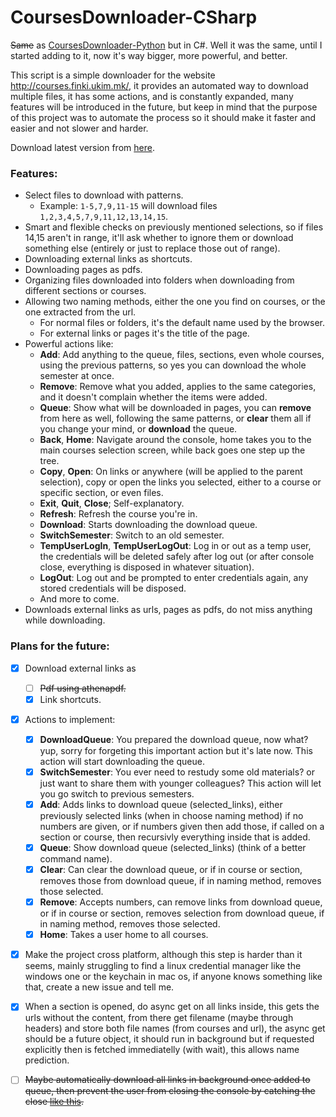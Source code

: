 # CoursesDownloader-CSharp

~~Same~~ as [CoursesDownloader-Python](https://github.com/anton31kah/CoursesDownloader-Python) but in C#. Well it was the same, until I started adding to it, now it's way bigger, more powerful, and better.

This script is a simple downloader for the website http://courses.finki.ukim.mk/, it provides an automated way to download multiple files, it has some actions, and is constantly expanded, many features will be introduced in the future, but keep in mind that the purpose of this project was to automate the process so it should make it faster and easier and not slower and harder.

Download latest version from [here](https://github.com/anton31kah/CoursesDownloader-CSharp/releases/latest).

### Features:
- Select files to download with patterns.
    - Example: `1-5,7,9,11-15` will download files `1,2,3,4,5,7,9,11,12,13,14,15`.
- Smart and flexible checks on previously mentioned selections, so if files 14,15 aren't in range, it'll ask whether to ignore them or download something else (entirely or just to replace those out of range).
- Downloading external links as shortcuts.
- Downloading pages as pdfs.
- Organizing files downloaded into folders when downloading from different sections or courses.
- Allowing two naming methods, either the one you find on courses, or the one extracted from the url.
  - For normal files or folders, it's the default name used by the browser.
  - For external links or pages it's the title of the page.
- Powerful actions like:
  - **Add**: Add anything to the queue, files, sections, even whole courses, using the previous patterns, so yes you can download the whole semester at once.
  - **Remove**: Remove what you added, applies to the same categories, and it doesn't complain whether the items were added.
  - **Queue**: Show what will be downloaded in pages, you can **remove** from here as well, following the same patterns, or **clear** them all if you change your mind, or **download** the queue.
  - **Back**, **Home**: Navigate around the console, home takes you to the main courses selection screen, while back goes one step up the tree.
  - **Copy**, **Open**: On links or anywhere (will be applied to the parent selection), copy or open the links you selected, either to a course or specific section, or even files.
  - **Exit**, **Quit**, **Close**; Self-explanatory.
  - **Refresh**: Refresh the course you're in.
  - **Download**: Starts downloading the download queue.
  - **SwitchSemester**: Switch to an old semester.
  - **TempUserLogIn**, **TempUserLogOut**: Log in or out as a temp user, the credentials will be deleted safely after log out (or after console close, everything is disposed in whatever situation).
  - **LogOut**: Log out and be prompted to enter credentials again, any stored credentials will be disposed.
  - And more to come.
- Downloads external links as urls, pages as pdfs, do not miss anything while downloading.

### Plans for the future:
- [x] Download external links as
    - [ ] ~~Pdf using athenapdf.~~
    - [x] Link shortcuts.

- [x] Actions to implement:
  - [x] **DownloadQueue**: You prepared the download queue, now what? yup, sorry for forgeting this important action but it's late now. This action will start downloading the queue.
  - [x] **SwitchSemester**: You ever need to restudy some old materials? or just want to share them with younger colleagues? This action will let you go switch to previous semesters.
  - [x] **Add**: Adds links to download queue (selected_links), either previously selected links (when in choose naming method) if no numbers are given, or if numbers given then add those, if called on a section or course, then recursivly everything inside that is added.
  - [x] **Queue**: Show download queue (selected_links) (think of a better command name).
  - [x] **Clear**: Can clear the download queue, or if in course or section, removes those from download queue, if in naming method, removes those selected.
  - [x] **Remove**: Accepts numbers, can remove links from download queue, or if in course or section, removes selection from download queue, if in naming method, removes those selected.
  - [x] **Home**: Takes a user home to all courses.

- [x] Make the project cross platform, although this step is harder than it seems, mainly struggling to find a linux credential manager like the windows one or the keychain in mac os, if anyone knows something like that, create a new issue and tell me.

- [x] When a section is opened, do async get on all links inside, this gets the urls without the content, from there get filename (maybe through headers) and store both file names (from courses and url), the async get should be a future object, it should run in background but if requested explicitly then is fetched immediatelly (with wait), this allows name prediction.

- [ ] ~~Maybe automatically download all links in background once added to queue, then prevent the user from closing the console by catching the close [like this](https://stackoverflow.com/a/5334683/6877477).~~
